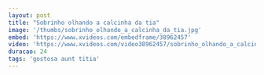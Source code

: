 ```yaml
---
layout: post
title: "Sobrinho olhando a calcinha da tia"
image: '/thumbs/sobrinho_olhando_a_calcinha_da_tia.jpg'
embed: 'https://www.xvideos.com/embedframe/38962457'
video: 'https://www.xvideos.com/video38962457/sobrinho_olhando_a_calcinha_da_tia'
duracao: 24
tags: 'gostosa aunt titia'
---
```

